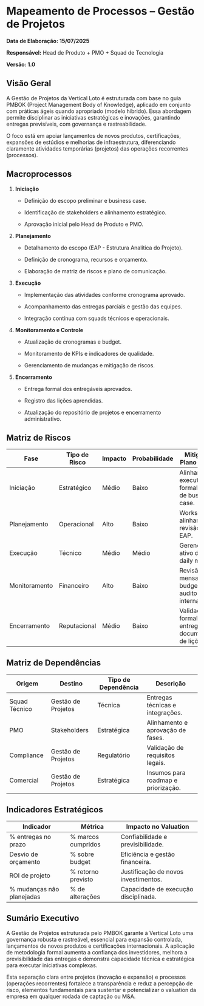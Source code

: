 # **Mapeamento de Processos – Gestão de Projetos**

**Data de Elaboração: 15/07/2025**

**Responsável:** Head de Produto + PMO + Squad de Tecnologia

**Versão: 1.0**

## **Visão Geral**

A Gestão de Projetos da Vertical Loto é estruturada com base no guia PMBOK (Project Management Body of Knowledge), aplicado em conjunto com práticas ágeis quando apropriado (modelo híbrido). Essa abordagem permite disciplinar as iniciativas estratégicas e inovações, garantindo entregas previsíveis, com governança e rastreabilidade.

O foco está em apoiar lançamentos de novos produtos, certificações, expansões de estúdios e melhorias de infraestrutura, diferenciando claramente atividades temporárias (projetos) das operações recorrentes (processos).

## **Macroprocessos**

1. **Iniciação**

   - Definição do escopo preliminar e business case.


   - Identificação de stakeholders e alinhamento estratégico.


   - Aprovação inicial pelo Head de Produto e PMO.


2. **Planejamento**

   - Detalhamento do escopo (EAP - Estrutura Analítica do Projeto).


   - Definição de cronograma, recursos e orçamento.


   - Elaboração de matriz de riscos e plano de comunicação.


3. **Execução**

   - Implementação das atividades conforme cronograma aprovado.


   - Acompanhamento das entregas parciais e gestão das equipes.


   - Integração contínua com squads técnicos e operacionais.


4. **Monitoramento e Controle**

   - Atualização de cronogramas e budget.


   - Monitoramento de KPIs e indicadores de qualidade.


   - Gerenciamento de mudanças e mitigação de riscos.


5. **Encerramento**

   - Entrega formal dos entregáveis aprovados.


   - Registro das lições aprendidas.


   - Atualização do repositório de projetos e encerramento administrativo.


##  **Matriz de Riscos**

| **Fase** | **Tipo de Risco** | **Impacto** | **Probabilidade** | **Mitigação / Plano de Ação** |
|----|----|----|----|----|
| Iniciação | Estratégico | Médio | Baixo | Alinhamento executivo formal, revisão de business case. |
| Planejamento | Operacional | Alto | Baixo | Workshops de alinhamento, revisão do EAP. |
| Execução | Técnico | Médio | Médio | Gerenciamento ativo do time, daily meetings. |
| Monitoramento | Financeiro | Alto | Baixo | Revisão mensal de budget, auditoria interna. |
| Encerramento | Reputacional | Médio | Baixo | Validação formal de entregas, documentação de lições. |

## **Matriz de Dependências**

| **Origem** | **Destino** | **Tipo de Dependência** | **Descrição** |
|----|----|----|----|
| Squad Técnico | Gestão de Projetos | Técnica | Entregas técnicas e integrações. |
| PMO | Stakeholders | Estratégica | Alinhamento e aprovação de fases. |
| Compliance | Gestão de Projetos | Regulatório | Validação de requisitos legais. |
| Comercial | Gestão de Projetos | Estratégica | Insumos para roadmap e priorização. |

## **Indicadores Estratégicos**

| **Indicador** | **Métrica** | **Impacto no Valuation** |
|----|----|----|
| % entregas no prazo | % marcos cumpridos | Confiabilidade e previsibilidade. |
| Desvio de orçamento | % sobre budget | Eficiência e gestão financeira. |
| ROI de projeto | % retorno previsto | Justificação de novos investimentos. |
| % mudanças não planejadas | % de alterações | Capacidade de execução disciplinada. |

## **Sumário Executivo**

A Gestão de Projetos estruturada pelo PMBOK garante à Vertical Loto uma governança robusta e rastreável, essencial para expansão controlada, lançamentos de novos produtos e certificações internacionais. A aplicação de metodologia formal aumenta a confiança dos investidores, melhora a previsibilidade das entregas e demonstra capacidade técnica e estratégica para executar iniciativas complexas.

Esta separação clara entre projetos (inovação e expansão) e processos (operações recorrentes) fortalece a transparência e reduz a percepção de risco, elementos fundamentais para sustentar e potencializar o valuation da empresa em qualquer rodada de captação ou M&A.
